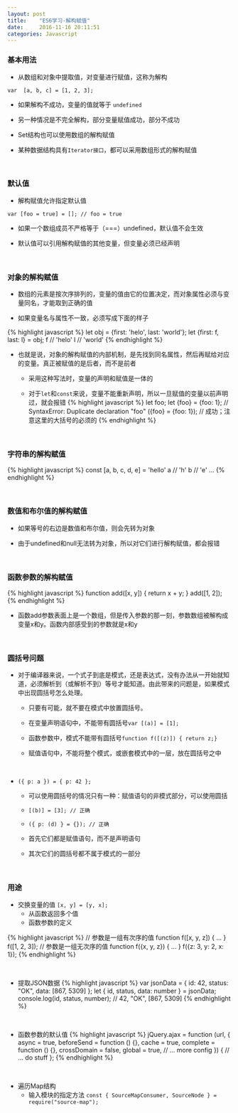 ```yaml
---
layout: post
title:    "ES6学习-解构赋值"
date:     2016-11-16 20:11:51
categories: Javascript 
---
```


### 基本用法

- 从数组和对象中提取值，对变量进行赋值，这称为解构
```
var  [a, b, c] = [1, 2, 3];
```

- 如果解构不成功，变量的值就等于 `undefined`
 
- 另一种情况是不完全解构，部分变量赋值成功，部分不成功

- Set结构也可以使用数组的解构赋值

- 某种数据结构具有`Iterator接口`，都可以采用数组形式的解构赋值

<br>

### 默认值
- 解构赋值允许指定默认值
```
var [foo = true] = []; // foo = true
```

- 如果一个数组成员不严格等于（===）undefined，默认值不会生效

- 默认值可以引用解构赋值的其他变量，但变量必须已经声明

<br>

### 对象的解构赋值

- 数组的元素是按次序排列的，变量的值由它的位置决定，而对象属性必须与变量同名，才能取到正确的值

- 如果变量名与属性不一致，必须写成下面的样子  

{% highlight javascript %}
let obj = {first: 'helo', last: 'world'};
let {first: f, last: l} = obj;
f // 'helo'
l // 'world'
{% endhighlight %}

- 也就是说，对象的解构赋值的内部机制，是先找到同名属性，然后再赋给对应的变量。真正被赋值的是后者，而不是前者
    - 采用这种写法时，变量的声明和赋值是一体的

    - 对于`let`和`const`来说，变量不能重新声明，所以一旦赋值的变量以前声明过，就会报错
{% highlight javascript %}
let foo;
let {foo} = {foo: 1}; // SyntaxError: Duplicate declaration "foo"
({foo} = {foo: 1}); // 成功；注意这里的大括号的必须的
{% endhighlight %}

<br>

### 字符串的解构赋值

{% highlight javascript %}
const [a, b, c, d, e] = 'hello'
a // 'h' 
b // 'e'
...
{% endhighlight %}

<br>

### 数值和布尔值的解构赋值

- 如果等号的右边是数值和布尔值，则会先转为对象

- 由于undefined和null无法转为对象，所以对它们进行解构赋值，都会报错

<br>

### 函数参数的解构赋值

{% highlight javascript %}
function add([x, y]) {
    return x + y;
}
add([1, 2]);
{% endhighlight %}

- 函数add参数表面上是一个数组，但是传入参数的那一刻，参数数组被解构成变量x和y。函数内部感受到的参数就是x和y

<br>

### 圆括号问题
 - 对于编译器来说，一个式子到底是模式，还是表达式，没有办法从一开始就知道，必须解析到（或解析不到）等号才能知道。由此带来的问题是，如果模式中出现圆括号怎么处理。
    - 只要有可能，就不要在模式中放置圆括号。

    - 在变量声明语句中，不能带有圆括号`var [(a)] = [1];`

    - 函数参数中，模式不能带有圆括号`function f([(z)]) { return z;}`

    - 赋值语句中，不能将整个模式，或嵌套模式中的一层，放在圆括号之中

<br>
 
 - `({ p: a }) = { p: 42 };`
    - 可以使用圆括号的情况只有一种：赋值语句的非模式部分，可以使用圆括

    - `[(b)] = [3]; // 正确`

    - `({ p: (d) } = {}); // 正确`

    - 首先它们都是赋值语句，而不是声明语句

    - 其次它们的圆括号都不属于模式的一部分

<br>

### 用途

- 交换变量的值
`[x, y] = [y, x];`
    - 从函数返回多个值
    - 函数参数的定义

{% highlight javascript %}
// 参数是一组有次序的值
function f([x, y, z]) { ... }
f([1, 2, 3]);
// 参数是一组无次序的值
function f({x, y, z}) { ... }
f({z: 3, y: 2, x: 1});
{% endhighlight %}

<br>

- 提取JSON数据
{% highlight javascript %}
var jsonData = {
id: 42,
status: "OK",
data: [867, 5309]
};
let { id, status, data: number } = jsonData;
console.log(id, status, number); // 42, "OK", [867, 5309]
{% endhighlight %}

<br>

- 函数参数的默认值
{% highlight javascript %}
jQuery.ajax = function (url, {
    async = true,
    beforeSend = function () {},
    cache = true,
    complete = function () {},
    crossDomain = false,
    global = true,
    // ... more config
}) {
    // ... do stuff
};
{% endhighlight %}

<br>

- 遍历Map结构
    - 输入模块的指定方法
    `const { SourceMapConsumer, SourceNode } = require("source-map");`